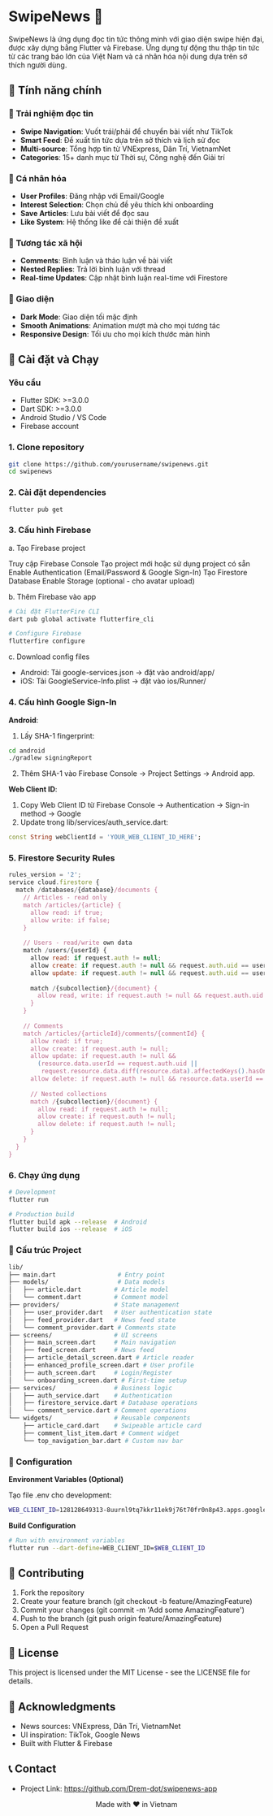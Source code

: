 # SwipeNews 📰

SwipeNews là ứng dụng đọc tin tức thông minh với giao diện swipe hiện đại, được xây dựng bằng Flutter và Firebase. Ứng dụng tự động thu thập tin tức từ các trang báo lớn của Việt Nam và cá nhân hóa nội dung dựa trên sở thích người dùng.

## 📱 Tính năng chính

### 🎯 Trải nghiệm đọc tin

- **Swipe Navigation**: Vuốt trái/phải để chuyển bài viết như TikTok
- **Smart Feed**: Đề xuất tin tức dựa trên sở thích và lịch sử đọc
- **Multi-source**: Tổng hợp tin từ VNExpress, Dân Trí, VietnamNet
- **Categories**: 15+ danh mục từ Thời sự, Công nghệ đến Giải trí

### 👤 Cá nhân hóa

- **User Profiles**: Đăng nhập với Email/Google
- **Interest Selection**: Chọn chủ đề yêu thích khi onboarding
- **Save Articles**: Lưu bài viết để đọc sau
- **Like System**: Hệ thống like để cải thiện đề xuất

### 💬 Tương tác xã hội

- **Comments**: Bình luận và thảo luận về bài viết
- **Nested Replies**: Trả lời bình luận với thread
- **Real-time Updates**: Cập nhật bình luận real-time với Firestore

### 🎨 Giao diện

- **Dark Mode**: Giao diện tối mặc định
- **Smooth Animations**: Animation mượt mà cho mọi tương tác
- **Responsive Design**: Tối ưu cho mọi kích thước màn hình

## 🚀 Cài đặt và Chạy

### Yêu cầu

- Flutter SDK: >=3.0.0
- Dart SDK: >=3.0.0
- Android Studio / VS Code
- Firebase account

### 1. Clone repository

```bash
git clone https://github.com/yourusername/swipenews.git
cd swipenews
```

### 2. Cài đặt dependencies

```bash
flutter pub get
```

### 3. Cấu hình Firebase

a. Tạo Firebase project

Truy cập Firebase Console
Tạo project mới hoặc sử dụng project có sẵn
Enable Authentication (Email/Password & Google Sign-In)
Tạo Firestore Database
Enable Storage (optional - cho avatar upload)

b. Thêm Firebase vào app

```bash
# Cài đặt FlutterFire CLI
dart pub global activate flutterfire_cli

# Configure Firebase
flutterfire configure
```

c. Download config files

- Android: Tải google-services.json → đặt vào android/app/
- iOS: Tải GoogleService-Info.plist → đặt vào ios/Runner/

### 4. Cấu hình Google Sign-In

**Android**:

1. Lấy SHA-1 fingerprint:

```bash
cd android
./gradlew signingReport
```

2. Thêm SHA-1 vào Firebase Console → Project Settings → Android app.

**Web Client ID**:

1. Copy Web Client ID từ Firebase Console → Authentication → Sign-in method → Google
2. Update trong lib/services/auth_service.dart:

```dart
const String webClientId = 'YOUR_WEB_CLIENT_ID_HERE';
```

### 5. Firestore Security Rules

```javascript
rules_version = '2';
service cloud.firestore {
  match /databases/{database}/documents {
    // Articles - read only
    match /articles/{article} {
      allow read: if true;
      allow write: if false;
    }
    
    // Users - read/write own data
    match /users/{userId} {
      allow read: if request.auth != null;
      allow create: if request.auth != null && request.auth.uid == userId;
      allow update: if request.auth != null && request.auth.uid == userId;
      
      match /{subcollection}/{document} {
        allow read, write: if request.auth != null && request.auth.uid == userId;
      }
    }
    
    // Comments
    match /articles/{articleId}/comments/{commentId} {
      allow read: if true;
      allow create: if request.auth != null;
      allow update: if request.auth != null && 
        (resource.data.userId == request.auth.uid || 
         request.resource.data.diff(resource.data).affectedKeys().hasOnly(['likeCount', 'replyCount']));
      allow delete: if request.auth != null && resource.data.userId == request.auth.uid;
      
      // Nested collections
      match /{subcollection}/{document} {
        allow read: if request.auth != null;
        allow create: if request.auth != null;
        allow delete: if request.auth != null;
      }
    }
  }
}
```

### 6. Chạy ứng dụng

```bash
# Development
flutter run

# Production build
flutter build apk --release  # Android
flutter build ios --release  # iOS
```

### 📁 Cấu trúc Project

```bash
lib/
├── main.dart                 # Entry point
├── models/                   # Data models
│   ├── article.dart         # Article model
│   └── comment.dart         # Comment model
├── providers/               # State management
│   ├── user_provider.dart   # User authentication state
│   ├── feed_provider.dart   # News feed state
│   └── comment_provider.dart # Comments state
├── screens/                 # UI screens
│   ├── main_screen.dart     # Main navigation
│   ├── feed_screen.dart     # News feed
│   ├── article_detail_screen.dart # Article reader
│   ├── enhanced_profile_screen.dart # User profile
│   ├── auth_screen.dart     # Login/Register
│   └── onboarding_screen.dart # First-time setup
├── services/                # Business logic
│   ├── auth_service.dart    # Authentication
│   ├── firestore_service.dart # Database operations
│   └── comment_service.dart # Comment operations
└── widgets/                 # Reusable components
    ├── article_card.dart    # Swipeable article card
    ├── comment_list_item.dart # Comment widget
    └── top_navigation_bar.dart # Custom nav bar

```

### 🔧 Configuration

**Environment Variables (Optional)**

Tạo file .env cho development:

```bash
WEB_CLIENT_ID=128128649313-8uurnl9tq7kkr11ek9j76t70fr0n8p43.apps.googleusercontent.com
```

**Build Configuration**

```bash
# Run with environment variables
flutter run --dart-define=WEB_CLIENT_ID=$WEB_CLIENT_ID
```

## 🤝 Contributing

1. Fork the repository
2. Create your feature branch (git checkout -b feature/AmazingFeature)
3. Commit your changes (git commit -m 'Add some AmazingFeature')
4. Push to the branch (git push origin feature/AmazingFeature)
5. Open a Pull Request

## 📄 License

This project is licensed under the MIT License - see the LICENSE file for details.

## 🙏 Acknowledgments

- News sources: VNExpress, Dân Trí, VietnamNet
- UI inspiration: TikTok, Google News
- Built with Flutter & Firebase

## 📞 Contact

- Project Link: https://github.com/Drem-dot/swipenews-app

<p align="center">Made with ❤️ in Vietnam</p>

